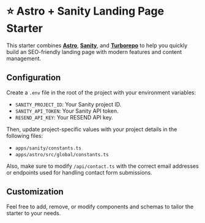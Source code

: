 # ⭐ Astro + Sanity Landing Page Starter

This starter combines [**Astro**](https://astro.build/), [**Sanity**](https://www.sanity.io/), and [**Turborepo**](https://turborepo.com/) to help you quickly build an SEO-friendly landing page with modern features and content management.

## Configuration

Create a `.env` file in the root of the project with your environment variables:

- `SANITY_PROJECT_ID`: Your Sanity project ID.
- `SANITY_API_TOKEN`: Your Sanity API token.
- `RESEND_API_KEY`: Your RESEND API key.

Then, update project-specific values with your project details in the following files:

- `apps/sanity/constants.ts`
- `apps/astro/src/global/constants.ts`

Also, make sure to modify `/api/contact.ts` with the correct email addresses or endpoints used for handling contact form submissions.

## Customization

Feel free to add, remove, or modify components and schemas to tailor the starter to your needs.
